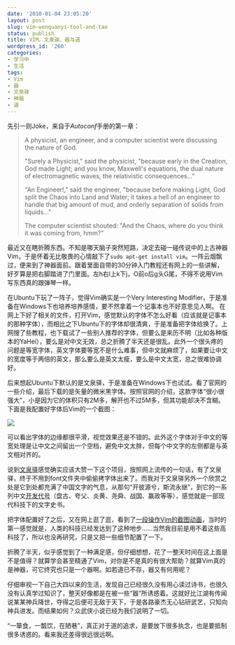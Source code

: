 ```yaml
---
date: '2010-01-04 23:05:20'
layout: post
slug: vim-wenquanyi-tool-and-tao
status: publish
title: VIM、文泉驿、器与道
wordpress_id: '260'
categories:
- 学习中
- 生活
tags:
- Vim
- 器
- 文泉驿
- 神器
- 道
---
```


先引一则Joke，来自于*Autoconf*手册的第一章：


> A physicist, an engineer, and a computer scientist were discussing the nature of God.
> 
> "Surely a Physicist," said the physicist, "because early in the Creation, God made Light; and you know, Maxwell's equations, the dual nature of electromagnetic waves, the relativistic consequences..."
> 
> "An Engineer!," said the engineer, "because before making Light, God split the Chaos into Land and Water; it takes a hell of an engineer to handle that big amount of mud, and orderly separation of solids from liquids..."
> 
> The computer scientist shouted: "And the Chaos, where do you think it was coming from, hmm?"


最近又在瞎折腾东西。不知是哪天脑子突然短路，决定去碰一碰传说中的上古神器Vim，于是怀着无比敬畏的心情敲下了`sudo apt-get install vim`。一阵云烟飘过，便来到了神器面前。跟着里面自带的30分钟入门教程还有网上的一些讲解，好歹算是把右脚踏进了门里面。左h右l上k下j，O前o后g头G尾，不得不说用Vim写东西真的跟弹琴一样。

在Ubuntu下玩了一阵子，觉得Vim确实是一个Very Interesting Modifier，于是准备在Windows下也培养培养感情，要不然拿着一个记事本也不好意思见人啊。 在网上下好了相关的文件，打开Vim，感觉默认的字体不怎么好看（应该就是记事本的那种字体），而相比之下Ubuntu下的字体却很清爽，于是准备把字体给换了。上网搜了些教程，也下载试了一些别人推荐的字体，但要么是来历不明（比如各种版本的YaHei），要么是对中文无效，总之折腾了半天还是很乱。此外一个很头疼的问题是等宽字体，英文字体要等宽不是什么难事，但中文就麻烦了，如果要让中文的宽度等于两倍的英文，那么要么是英文太瘦，要么是中文太宽，总之很难协调好。

后来想起Ubuntu下默认的是文泉驿，于是准备在Windows下也试试。看了官网的一些介绍，最后下载的是矢量的微米黑字体。按照官网的介绍，这款字体“很小很强大”，小是因为它的体积只有2M多，解开也不过5M多，但其功能却决不含糊。下面是我配置好字体后Vim的一个截图：

[![](http://i.imgur.com/rT0BpPi.png)](http://i.imgur.com/rT0BpPi.png)

可以看出字体的边缘都很平滑，视觉效果还是不错的。此外这个字体对于中文的等宽处理是让中文之间留出一个空档，避免中文太胖，但每个中文字的左侧都是与英文相对齐的。

说到[文泉驿](http://wenq.org/)感觉确实应该大赞一下这个项目，按照网上流传的一句话，有了文泉驿，终于不用到font文件夹中偷偷拷字体出来了。而我对于文泉驿另外一个欣赏之处是它到处都充满了中国文字的气息，从那句“开彼源兮，斯流永继”，到它的一系列中文[开发代号](http://zh.wikipedia.org/wiki/%E6%96%87%E6%B3%89%E9%A9%BF)（盘古、夸父、炎黄、尧舜、战国、赢政等等），感觉就是一部现代科技下的文字史书。

把字体配置好了之后，又在网上逛了逛，看到了[一段操作Vim的截图动画](http://www.cnblogs.com/Henrya2/archive/2009/02/21/1395591.html)，当时的第一感觉就是，人类的科技已经发达到了这种地步……当然我目前是用不着这些高科技了，所以也没再研究，只是又把一些细节配置了一下。

折腾了半天，似乎感觉到了一种满足感，但仔细想想，花了一整天时间在这上面是不是值得？就算学会甚至精通了Vim，对你是不是真的有很大帮助？就算Vim真的是神器，可它终究也只是一个器啊。如若道已不存，器又有何用呢？

仔细审视一下自己大四以来的生活，发现自己已经很久没有用心读过诗书，也很久没有认真学过知识了，整天好像都是在被一些“器”所诱惑着。这就好比江湖有传闻说某某神兵降世，夺得之后便可无敌于天下，于是各路豪杰无心钻研武艺，只知向神兵进发。而结果如何？众武侠小说已经为我们说明了一切。

“一箪食，一瓢饮，在陋巷”，真正对于道的追求，是要放下很多执念，也是要抵制很多诱惑的。看来我还差得很远很远啊。
